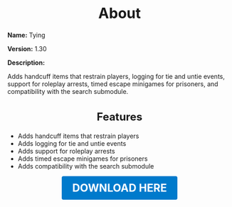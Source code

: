 <h1 style="text-align:center; font-size:2rem; font-weight:bold;">About</h1>

**Name:**
Tying

**Version:**
1.30

**Description:**

Adds handcuff items that restrain players, logging for tie and untie events, support for roleplay arrests, timed escape minigames for prisoners, and compatibility with the search submodule.

<h2 style="text-align:center; font-size:1.5rem; font-weight:bold;">Features</h2>

- Adds handcuff items that restrain players
- Adds logging for tie and untie events
- Adds support for roleplay arrests
- Adds timed escape minigames for prisoners
- Adds compatibility with the search submodule





<p align="center"><a href="https://github.com/LiliaFramework/Modules/raw/refs/heads/gh-pages/tying.zip" style="display:inline-block;padding:12px 24px;font-size:1.5rem;font-weight:bold;text-decoration:none;color:#fff;background-color:var(--md-primary-fg-color,#007acc);border-radius:4px;">DOWNLOAD HERE</a></p>